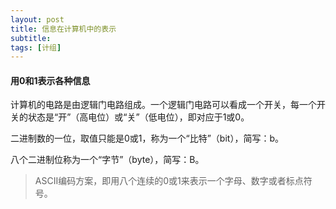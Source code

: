 ```yaml
---
layout: post
title: 信息在计算机中的表示
subtitle: 
tags: [计组]
---
```


#### 用0和1表示各种信息

计算机的电路是由逻辑门电路组成。一个逻辑门电路可以看成一个开关，每一个开关的状态是“开”（高电位）或“关”（低电位），即对应于1或0。

二进制数的一位，取值只能是0或1，称为一个“比特”（bit），简写：b。

八个二进制位称为一个“字节”（byte），简写：B。

> ASCII编码方案，即用八个连续的0或1来表示一个字母、数字或者标点符号。

